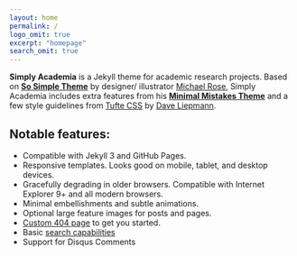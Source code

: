 ```yaml
---
layout: home
permalink: /
logo_omit: true
excerpt: "homepage"
search_omit: true
---
```


**Simply Academia** is a Jekyll theme for academic research projects.
Based on [**So Simple Theme**](https://github.com/mmistakes/so-simple-theme) by designer/ illustrator [Michael Rose](https://mademistakes.com), Simply Academia includes extra features from his [**Minimal Mistakes Theme**](http://mmistakes.github.io/minimal-mistakes/) and a few style guidelines from [Tufte CSS](https://edwardtufte.github.io/tufte-css/) by [Dave Liepmann](http://www.daveliepmann.com).

## Notable features:

* Compatible with Jekyll 3 and GitHub Pages.
* Responsive templates. Looks good on mobile, tablet, and desktop devices.
* Gracefully degrading in older browsers. Compatible with Internet Explorer 9+ and all modern browsers.
* Minimal embellishments and subtle animations.
* Optional large feature images for posts and pages.
* [Custom 404 page](http://mmistakes.github.io/so-simple-theme/404.html) to get you started.
* Basic [search capabilities](https://github.com/mathaywarduk/jekyll-search)
* Support for Disqus Comments
